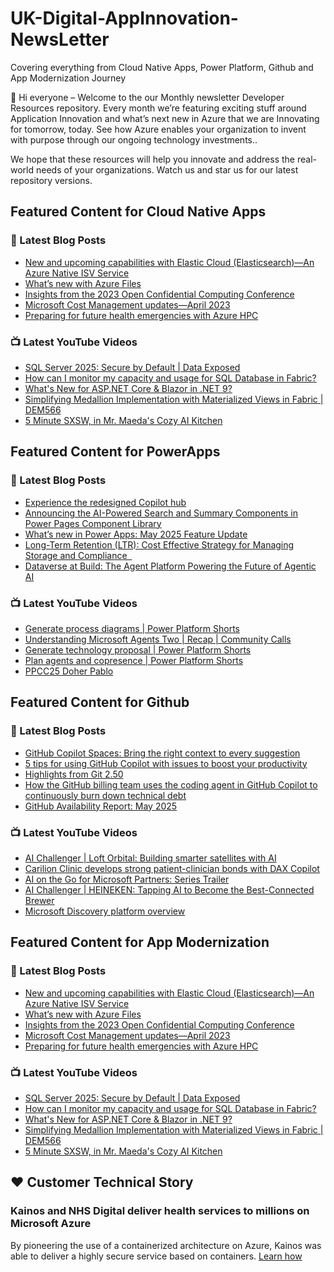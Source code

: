 # UK-Digital-AppInnovation-NewsLetter

Covering everything from Cloud Native Apps, Power Platform, Github and App Modernization Journey

👋 Hi everyone – Welcome to the our Monthly newsletter Developer Resources repository. Every month we’re featuring exciting stuff around Application Innovation and what’s next new in Azure that we are Innovating for tomorrow, today. See how Azure enables your organization to invent with purpose through our ongoing technology investments..


We hope that these resources will help you innovate and address the real-world needs of your organizations. Watch us and star us for our latest repository versions.

## Featured Content for Cloud Native Apps


### 📝 Latest Blog Posts

    
<!-- BLOGCNA:START -->
- [New and upcoming capabilities with Elastic Cloud (Elasticsearch)—An Azure Native ISV Service](https://azure.microsoft.com/blog/new-and-upcoming-capabilities-with-elastic-cloud-elasticsearch-an-azure-native-isv-service/)
- [What’s new with Azure Files](https://azure.microsoft.com/blog/what-s-new-with-azure-files/)
- [Insights from the 2023 Open Confidential Computing Conference](https://azure.microsoft.com/blog/insights-from-the-2023-open-confidential-computing-conference/)
- [Microsoft Cost Management updates—April 2023](https://azure.microsoft.com/blog/microsoft-cost-management-updates-april-2023/)
- [Preparing for future health emergencies with Azure HPC ](https://azure.microsoft.com/blog/preparing-for-future-health-emergencies-with-azure-hpc/)
<!-- BLOGCNA:END -->

### 📺 Latest YouTube Videos

 
<!-- YOUTUBECNA:START -->
- [SQL Server 2025: Secure by Default | Data Exposed](https://www.youtube.com/watch?v=t03Tgcouzcw)
- [How can I monitor my capacity and usage for SQL Database in Fabric?](https://www.youtube.com/shorts/jnJiWqVvWeo)
- [What&#39;s New for ASP.NET Core &amp; Blazor in .NET 9?](https://www.youtube.com/shorts/EsW8G_9jkQk)
- [Simplifying Medallion Implementation with Materialized Views in Fabric | DEM566](https://www.youtube.com/watch?v=Tu1lsQ4ab34)
- [5 Minute SXSW, in Mr. Maeda&#39;s Cozy AI Kitchen](https://www.youtube.com/watch?v=DHaM21xXCQA)
<!-- YOUTUBECNA:END -->

##  Featured Content for PowerApps
### 📝 Latest Blog Posts
<!-- BLOGPOWER:START -->
- [Experience the redesigned Copilot hub](https://www.microsoft.com/en-us/power-platform/blog/2025/06/12/experience-the-redesigned-copilot-hub/)
- [Announcing the AI-Powered Search and Summary Components in Power Pages Component Library](https://www.microsoft.com/en-us/power-platform/blog/power-pages/announcing-the-ai-powered-search-and-summary-components-in-power-pages-component-library/)
- [What’s new in Power Apps: May 2025 Feature Update](https://www.microsoft.com/en-us/power-platform/blog/power-apps/whats-new-in-power-apps-may-2025-feature-update/)
- [Long-Term Retention (LTR): Cost Effective Strategy for Managing Storage and Compliance  ](https://www.microsoft.com/en-us/power-platform/blog/2025/06/09/long-term-retention/)
- [Dataverse at Build: The Agent Platform Powering the Future of Agentic AI](https://www.microsoft.com/en-us/power-platform/blog/2025/06/03/dataverse-at-build-2025/)
<!-- BLOGPOWER:END -->
 ### 📺 Latest YouTube Videos
    
<!-- YOUTUBEPOWER:START -->
- [Generate process diagrams | Power Platform Shorts](https://www.youtube.com/watch?v=z2g1B4TVM6g)
- [Understanding Microsoft Agents Two | Recap | Community Calls](https://www.youtube.com/watch?v=A-6JCZK-Ge0)
- [Generate technology proposal | Power Platform Shorts](https://www.youtube.com/watch?v=J7pLBXeKmsY)
- [Plan agents and copresence | Power Platform Shorts](https://www.youtube.com/watch?v=-lnmoaDukk8)
- [PPCC25 Doher Pablo](https://www.youtube.com/watch?v=EI0neaNTZBE)
<!-- YOUTUBEPOWER:END -->

##  Featured Content for Github
### 📝 Latest Blog Posts
<!-- BLOGGITHUB:START -->
- [GitHub Copilot Spaces: Bring the right context to every suggestion](https://github.blog/ai-and-ml/github-copilot/github-copilot-spaces-bring-the-right-context-to-every-suggestion/)
- [5 tips for using GitHub Copilot with issues to boost your productivity](https://github.blog/ai-and-ml/github-copilot/5-tips-for-using-github-copilot-with-issues-to-boost-your-productivity/)
- [Highlights from Git 2.50](https://github.blog/open-source/git/highlights-from-git-2-50/)
- [How the GitHub billing team uses the coding agent in GitHub Copilot to continuously burn down technical debt](https://github.blog/ai-and-ml/github-copilot/how-the-github-billing-team-uses-the-coding-agent-in-github-copilot-to-continuously-burn-down-technical-debt/)
- [GitHub Availability Report: May 2025](https://github.blog/news-insights/company-news/github-availability-report-may-2025/)
<!-- BLOGGITHUB:END -->
### 📺 Latest YouTube Videos
<!-- YOUTUBEGITHUB:START -->
- [AI Challenger | Loft Orbital: Building smarter satellites with AI](https://www.youtube.com/watch?v=lGtTnFlI6yA)
- [Carilion Clinic develops strong patient-clinician bonds with DAX Copilot](https://www.youtube.com/watch?v=DaMWXnKUp_U)
- [AI on the Go for Microsoft Partners: Series Trailer](https://www.youtube.com/watch?v=cWIHcbOihY4)
- [AI Challenger | HEINEKEN: Tapping AI to Become the Best-Connected Brewer](https://www.youtube.com/watch?v=Vo647KQyMus)
- [Microsoft Discovery platform overview](https://www.youtube.com/watch?v=R8d5JsJ9R64)
<!-- YOUTUBEGITHUB:END -->
##  Featured Content for App Modernization
### 📝 Latest Blog Posts
<!-- BLOGAPPMOD:START -->
- [New and upcoming capabilities with Elastic Cloud (Elasticsearch)—An Azure Native ISV Service](https://azure.microsoft.com/blog/new-and-upcoming-capabilities-with-elastic-cloud-elasticsearch-an-azure-native-isv-service/)
- [What’s new with Azure Files](https://azure.microsoft.com/blog/what-s-new-with-azure-files/)
- [Insights from the 2023 Open Confidential Computing Conference](https://azure.microsoft.com/blog/insights-from-the-2023-open-confidential-computing-conference/)
- [Microsoft Cost Management updates—April 2023](https://azure.microsoft.com/blog/microsoft-cost-management-updates-april-2023/)
- [Preparing for future health emergencies with Azure HPC ](https://azure.microsoft.com/blog/preparing-for-future-health-emergencies-with-azure-hpc/)
<!-- BLOGAPPMOD:END -->
### 📺 Latest YouTube Videos
<!-- YOUTUBEAPPMOD:START -->
- [SQL Server 2025: Secure by Default | Data Exposed](https://www.youtube.com/watch?v=t03Tgcouzcw)
- [How can I monitor my capacity and usage for SQL Database in Fabric?](https://www.youtube.com/shorts/jnJiWqVvWeo)
- [What&#39;s New for ASP.NET Core &amp; Blazor in .NET 9?](https://www.youtube.com/shorts/EsW8G_9jkQk)
- [Simplifying Medallion Implementation with Materialized Views in Fabric | DEM566](https://www.youtube.com/watch?v=Tu1lsQ4ab34)
- [5 Minute SXSW, in Mr. Maeda&#39;s Cozy AI Kitchen](https://www.youtube.com/watch?v=DHaM21xXCQA)
<!-- YOUTUBEAPPMOD:END -->


## ♥️ Customer Technical Story 

### Kainos and NHS Digital deliver health services to millions on Microsoft Azure

By pioneering the use of a containerized architecture on Azure, Kainos was able to deliver a highly secure service based on containers. [Learn how](https://customers.microsoft.com/en-us/story/1368348549535774520-kainos-and-nhs-digital-deliver-health-services-to-millions-on-microsoft-azure)

